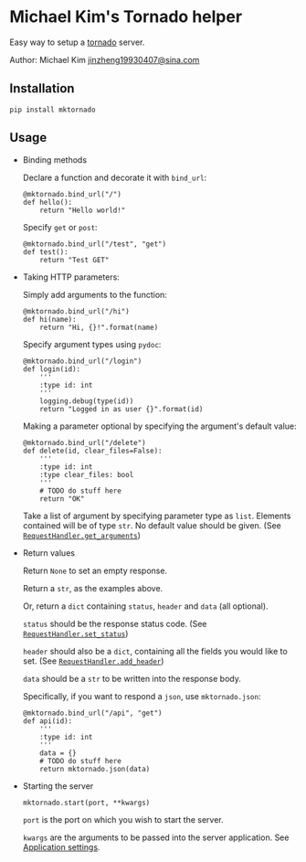 # Michael Kim's Tornado helper

Easy way to setup a [tornado](http://www.tornadoweb.org/en/stable/index.html) server.

Author: Michael Kim <jinzheng19930407@sina.com>

## Installation

    pip install mktornado

## Usage

* Binding methods

    Declare a function and decorate it with `bind_url`:

    ```
    @mktornado.bind_url("/")
    def hello():
        return "Hello world!"
    ```

    Specify `get` or `post`:

    ```
    @mktornado.bind_url("/test", "get")
    def test():
        return "Test GET"
    ```

* Taking HTTP parameters:

    Simply add arguments to the function:

    ```
    @mktornado.bind_url("/hi")
    def hi(name):
        return "Hi, {}!".format(name)
    ```

    Specify argument types using `pydoc`:

    ```
    @mktornado.bind_url("/login")
    def login(id):
        '''
        :type id: int
        '''
        logging.debug(type(id))
        return "Logged in as user {}".format(id)
    ```

    Making a parameter optional by specifying the argument's default value:

    ```
    @mktornado.bind_url("/delete")
    def delete(id, clear_files=False):
        '''
        :type id: int
        :type clear_files: bool
        '''
        # TODO do stuff here
        return "OK"
    ```

    Take a list of argument by specifying parameter type as `list`. Elements contained will be of type `str`. No default value should be given. (See [`RequestHandler.get_arguments`](http://www.tornadoweb.org/en/stable/web.html#tornado.web.RequestHandler.get_arguments))

* Return values

    Return `None` to set an empty response.

    Return a `str`, as the examples above.

    Or, return a `dict` containing `status`, `header` and `data` (all optional).

    `status` should be the response status code. (See [`RequestHandler.set_status`](http://www.tornadoweb.org/en/stable/web.html#tornado.web.RequestHandler.set_status))

    `header` should also be a `dict`, containing all the fields you would like to set. (See [`RequestHandler.add_header`](http://www.tornadoweb.org/en/stable/web.html#tornado.web.RequestHandler.add_header))

    `data` should be a `str` to be written into the response body.

    Specifically, if you want to respond a `json`, use `mktornado.json`:

    ```
    @mktornado.bind_url("/api", "get")
    def api(id):
        '''
        :type id: int
        '''
        data = {}
        # TODO do stuff here
        return mktornado.json(data)
    ```

* Starting the server

    ```
    mktornado.start(port, **kwargs)
    ```

    `port` is the port on which you wish to start the server.

    `kwargs` are the arguments to be passed into the server application. See [Application settings](http://www.tornadoweb.org/en/stable/web.html#tornado.web.Application.settings).
